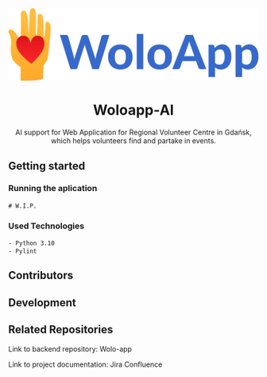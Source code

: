 <div align="center" width="200" height="auto" >
     <img src="img/logo.svg">
    <h1> Woloapp-AI </h1 >
    AI support for Web Application for Regional Volunteer Centre in Gdańsk, which helps volunteers find and partake in events.
</div>



## Getting started
### Running the aplication
    # W.I.P.

### Used Technologies
    - Python 3.10
    - Pylint

## Contributors

## Development

## Related Repositories

Link to backend repository: Wolo-app

Link to project documentation: Jira Confluence